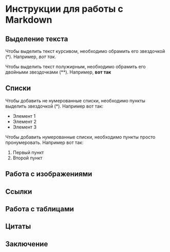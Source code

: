 # Инструкции для работы с Markdown

## Выделение текста

Чтобы выделить текст курсивом, необходимо обрамить его звездочкой (*). Например, *вот так*.

Чтобы выделить текст полужирным, необходимо обрамить его двойными звездочками (**). Например, **вот так**

## Списки

Чтобы добавить не нумерованные списки, необходимо пункты выделить звездочкой (*).
Например вот так:
* Элемент 1
* Элемент 2
* Элемент 3

Чтобы добавить нумерованные списки, необходимо пункты просто пронумеровать.
Например вот так:
1. Первый пункт
2. Второй пункт 


## Работа с изображениями

## Ссылки

## Работа с таблицами

## Цитаты

## Заключение   